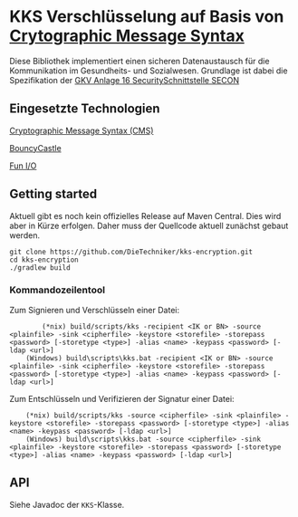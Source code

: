 # KKS Verschlüsselung auf Basis von [Crytographic Message Syntax](https://tools.ietf.org/html/rfc5652)

Diese Bibliothek implementiert einen sicheren Datenaustausch für die Kommunikation im Gesundheits- und Sozialwesen. Grundlage ist dabei die Spezifikation
der [GKV Anlage 16 SecuritySchnittstelle SECON](https://www.gkv-datenaustausch.de/media/dokumente/standards_und_normen/technische_spezifikationen/Anlage_16_-_Security-Schnittstelle.pdf)
	
## Eingesetzte Technologien

[Cryptographic Message Syntax (CMS)](https://tools.ietf.org/html/rfc5652) 

[BouncyCastle](https://bouncycastle.org/)

[Fun I/O](https://christian-schlichtherle.github.io/fun-io/)

## Getting started

Aktuell gibt es noch kein offizielles Release auf Maven Central. Dies wird aber in Kürze erfolgen.
Daher muss der Quellcode aktuell zunächst gebaut werden.

```
git clone https://github.com/DieTechniker/kks-encryption.git
cd kks-encryption
./gradlew build
```

### Kommandozeilentool

Zum Signieren und Verschlüsseln einer Datei:

```
        (*nix) build/scripts/kks -recipient <IK or BN> -source <plainfile> -sink <cipherfile> -keystore <storefile> -storepass <password> [-storetype <type>] -alias <name> -keypass <password> [-ldap <url>]
	(Windows) build\scripts\kks.bat -recipient <IK or BN> -source <plainfile> -sink <cipherfile> -keystore <storefile> -storepass <password> [-storetype <type>] -alias <name> -keypass <password> [-ldap <url>]
```

Zum Entschlüsseln und Verifizieren der Signatur einer Datei:

```
	(*nix) build/scripts/kks -source <cipherfile> -sink <plainfile> -keystore <storefile> -storepass <password> [-storetype <type>] -alias <name> -keypass <password> [-ldap <url>]
	(Windows) build\scripts\kks.bat -source <cipherfile> -sink <plainfile> -keystore <storefile> -storepass <password> [-storetype <type>] -alias <name> -keypass <password> [-ldap <url>]
```

## API

Siehe Javadoc der `KKS`-Klasse.
